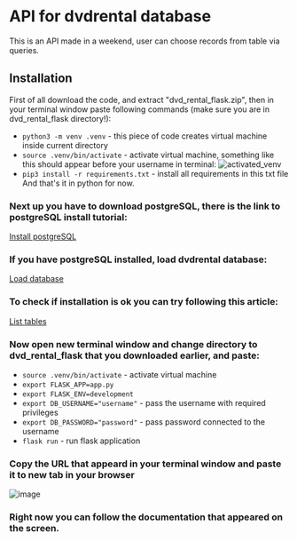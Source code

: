 
# API for dvdrental database

This is an API made in a weekend, user can choose records from table via queries.

## Installation 

First of all download the code, and extract "dvd_rental_flask.zip", then in your terminal window paste following commands (make sure you are in dvd_rental_flask directory!):

- `python3 -m venv .venv` - this piece of code creates virtual machine inside current directory
- `source .venv/bin/activate` - activate virtual machine, something like this should appear before your username in terminal:
![activated_venv](https://user-images.githubusercontent.com/96385701/182427011-c1acecfd-726f-49cc-ab50-ae4e25199bed.png)
- `pip3 install -r requirements.txt` - install all requirements in this txt file
And that's it in python for now.

### Next up you have to download postgreSQL, there is the link to postgreSQL install tutorial:

[Install postgreSQL](https://www.postgresqltutorial.com/postgresql-getting-started/install-postgresql/)

### If you have postgreSQL installed, load dvdrental database:

[Load database](https://www.postgresqltutorial.com/postgresql-getting-started/load-postgresql-sample-database/)

### To check if installation is ok you can try following this article:

[List tables](https://www.educba.com/postgresql-list-tables/)

### Now open new terminal window and change directory to dvd_rental_flask that you downloaded earlier, and paste:
- `source .venv/bin/activate` - activate virtual machine
- `export FLASK_APP=app.py`
- `export FLASK_ENV=development`
- `export DB_USERNAME="username"` - pass the username with required privileges
- `export DB_PASSWORD="password"` - pass password connected to the username 
- `flask run` - run flask application

### Copy the URL that appeard in your terminal window and paste it to new tab in your browser

![image](https://user-images.githubusercontent.com/96385701/182358039-92a6ee57-9ad9-45e1-affd-61dff6e811d2.png)

### Right now you can follow the **documentation** that appeared on the screen.

